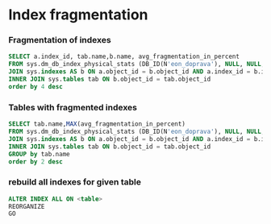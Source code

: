 # Index fragmentation

### Fragmentation of indexes

```sql
SELECT a.index_id, tab.name,b.name, avg_fragmentation_in_percent
FROM sys.dm_db_index_physical_stats (DB_ID(N'eon_doprava'), NULL, NULL, NULL, NULL) AS a
JOIN sys.indexes AS b ON a.object_id = b.object_id AND a.index_id = b.index_id
INNER JOIN sys.tables tab ON b.object_id = tab.object_id 
order by 4 desc
```

### Tables with fragmented indexes

```sql
SELECT tab.name,MAX(avg_fragmentation_in_percent)
FROM sys.dm_db_index_physical_stats (DB_ID(N'eon_doprava'), NULL, NULL, NULL, NULL) AS a
JOIN sys.indexes AS b ON a.object_id = b.object_id AND a.index_id = b.index_id
INNER JOIN sys.tables tab ON b.object_id = tab.object_id 
GROUP by tab.name
order by 2 desc
```

### rebuild all indexes for given table

```sql
ALTER INDEX ALL ON <table>
REORGANIZE 
GO
```

